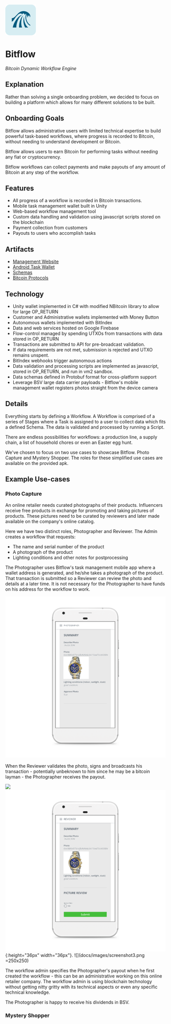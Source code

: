 ![](web/src/assets/logo.png)
# Bitflow
*Bitcoin Dynamic Workflow Engine*

## Explanation
Rather than solving a single onboarding problem, we decided to focus on building a platform which allows for many different solutions to be built.

## Onboarding Goals
Bitflow allows administrative users with limited technical expertise to build powerful task-based workflows, where progress is recorded to Bitcoin, without needing to understand development or Bitcoin.

Bitflow allows users to earn Bitcoin for performing tasks without needing any fiat or cryptocurrency.

Bitflow workflows can collect payments and make payouts of any amount of Bitcoin at any step of the workflow.

## Features
* All progress of a workflow is recorded in Bitcoin transactions.
* Mobile task management wallet built in Unity
* Web-based workflow management tool
* Custom data handling and validation using javascript scripts stored on the blockchain
* Payment collection from customers
* Payouts to users who accomplish tasks

## Artifacts
* [Management Website](https://bitflow.shruggr.cloud)
* [Android Task Wallet](bitflow.apk)
* [Schemas](bitflow-unity/Assets/Definitions/bitflow.proto)
* [Bitcoin Protocols](docs/bitcoin-schema.md)

## Technology
* Unity wallet implemented in C# with modified NBitcoin library to allow for large OP_RETURN
* Customer and Administrative wallets implemented with Money Button
* Autonomous wallets implemented with BitIndex
* Data and web services hosted on Google Firebase
* Flow-control managed by spending UTXOs from transactions with data stored in OP_RETURN
* Transactions are submitted to API for pre-broadcast validation.
* If data requirements are not met, submission is rejected and UTXO remains unspent.
* BitIndex webhooks trigger autonomous actions
* Data validation and processing scripts are implemented as javascript, stored in OP_RETURN, and run in vm2 sandbox.
* Data schemas defined in Protobuf format for cross-platform support
* Leverage BSV large data carrier payloads - Bitflow's mobile management wallet registers photos straight from the device camera

## Details
Everything starts by defining a Workflow. A Workflow is comprised of a series of Stages where a Task is assigned to a user to collect data which fits a defined Schema. The data is validated and processed by running a Script.

There are endless possibilities for workflows: a production line, a supply chain, a list of household chores or even an Easter egg hunt. 

We've chosen to focus on two use cases to showcase Bitflow. Photo Capture and Mystery Shopper. The roles for these simplified use cases are available on the provided apk.


## Example Use-cases
### Photo Capture
An online retailer needs curated photographs of their products. Influencers receive free products in exchange for promoting and taking pictures of products. These pictures need to be curated by reviewers and later made available on the company's online catalog.

Here we have two distinct roles, Photographer and Reviewer. The Admin creates a workflow that requests:
 * The name and serial number of the product
 * A photograph of the product
 * Lighting conditions and other notes for postprocessing

The Photographer uses Bitflow's task management mobile app where a wallet address is generated, and he/she takes a photograph of the product. That transaction is submitted so a Reviewer can review the photo and details at a later time. It is not necessary for the Photographer to have funds on his address for the workflow to work.

<img src="docs/images/screenshot0.png"/>

When the Reviewer validates the photo, signs and broadcasts his transaction - potentially unbeknown to him since he may be a bitcoin layman - the Photographer receives the payout.

![](docs/images/screenshot1.png=250x250) ![](docs/images/screenshot2.png){:height="36px" width="36px"}. ![](docs/images/screenshot3.png =250x250)


The workflow admin specifies the Photographer's payout when he first created the workflow - this can be an administrative working on this online retailer company. The workflow admin is using blockchain technology without getting nitty gritty with its technical aspects or even any specific technical knowledge.

The Photographer is happy to receive his dividends in BSV.

### Mystery Shopper






